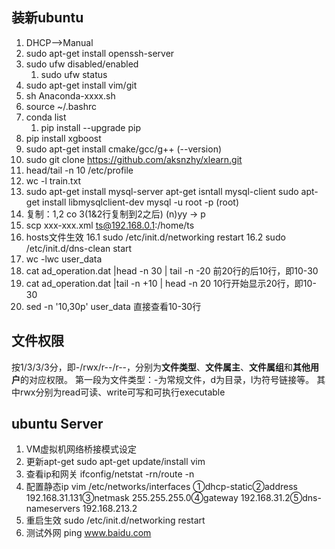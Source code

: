 ## 装新ubuntu ##
1. DHCP-->Manual
2. sudo apt-get install openssh-server
3. sudo ufw disabled/enabled
	1. sudo ufw status 
4. sudo apt-get install vim/git
5. sh Anaconda-xxxx.sh
6. source ~/.bashrc
7. conda list
	1. pip install --upgrade pip
8. pip install xgboost
9. sudo apt-get install cmake/gcc/g++  (--version)
10. sudo git clone https://github.com/aksnzhy/xlearn.git
11. head/tail -n 10 /etc/profile
12. wc -l train.txt
13. sudo apt-get install mysql-server
 apt-get isntall mysql-client
 sudo apt-get install libmysqlclient-dev
mysql -u root -p (root)
14. 复制：1,2 co 3(1&2行复制到2之后)
(n)yy -> p
15. scp xxx-xxx.xml ts@192.168.0.1:/home/ts
16. hosts文件生效
16.1 sudo /etc/init.d/networking restart
16.2 sudo /etc/init.d/dns-clean start
17. wc -lwc user_data
18. cat ad_operation.dat |head -n 30 | tail -n -20 前20行的后10行，即10-30
19. cat ad_operation.dat |tail -n +10 | head -n 20 10行开始显示20行，即10-30
20. sed -n '10,30p' user_data 直接查看10-30行


## 文件权限 ##
按1/3/3/3分，即-/rwx/r--/r--，分别为**文件类型**、**文件属主**、**文件属组**和**其他用户**的对应权限。
 第一段为文件类型：-为常规文件，d为目录，l为符号链接等。 其中rwx分别为read可读、write可写和可执行executable


## ubuntu Server ##
1. VM虚拟机网络桥接模式设定
2. 更新apt-get sudo apt-get update/install vim
3. 查看ip和网关 ifconfig/netstat -rn/route -n
4. 配置静态ip vim /etc/networks/interfaces
①dhcp-static②address 192.168.31.131③netmask 255.255.255.0④gateway 192.168.31.2⑤dns-nameservers 192.168.213.2
5. 重启生效 sudo /etc/init.d/networking restart
6. 测试外网 ping www.baidu.com